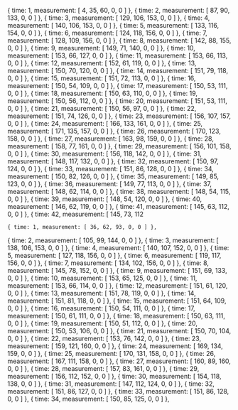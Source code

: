 { time: 1, measurement: [ 4, 35, 60, 0, 0 ] },
  { time: 2, measurement: [ 87, 90, 133, 0, 0 ] },
  { time: 3, measurement: [ 129, 106, 153, 0, 0 ] },
  { time: 4, measurement: [ 140, 106, 153, 0, 0 ] },
  { time: 5, measurement: [ 133, 116, 154, 0, 0 ] },
  { time: 6, measurement: [ 124, 118, 156, 0, 0 ] },
  { time: 7, measurement: [ 128, 109, 156, 0, 0 ] },
  { time: 8, measurement: [ 142, 88, 155, 0, 0 ] },
  { time: 9, measurement: [ 149, 71, 140, 0, 0 ] },
  { time: 10, measurement: [ 153, 66, 127, 0, 0 ] },
  { time: 11, measurement: [ 153, 66, 113, 0, 0 ] },
  { time: 12, measurement: [ 152, 61, 119, 0, 0 ] },
  { time: 13, measurement: [ 150, 70, 120, 0, 0 ] },
  { time: 14, measurement: [ 151, 79, 118, 0, 0 ] },
  { time: 15, measurement: [ 151, 72, 113, 0, 0 ] },
  { time: 16, measurement: [ 150, 54, 109, 0, 0 ] },
  { time: 17, measurement: [ 150, 53, 111, 0, 0 ] },
  { time: 18, measurement: [ 150, 63, 110, 0, 0 ] },
  { time: 19, measurement: [ 150, 56, 112, 0, 0 ] },
  { time: 20, measurement: [ 151, 53, 111, 0, 0 ] },
  { time: 21, measurement: [ 150, 56, 97, 0, 0 ] },
  { time: 22, measurement: [ 151, 74, 126, 0, 0 ] },
  { time: 23, measurement: [ 156, 107, 157, 0, 0 ] },
  { time: 24, measurement: [ 166, 133, 161, 0, 0 ] },
  { time: 25, measurement: [ 171, 135, 157, 0, 0 ] },
  { time: 26, measurement: [ 170, 123, 158, 0, 0 ] },
  { time: 27, measurement: [ 163, 98, 159, 0, 0 ] },
  { time: 28, measurement: [ 158, 77, 161, 0, 0 ] },
  { time: 29, measurement: [ 156, 101, 158, 0, 0 ] },
  { time: 30, measurement: [ 156, 118, 142, 0, 0 ] },
  { time: 31, measurement: [ 148, 117, 132, 0, 0 ] },
  { time: 32, measurement: [ 150, 97, 124, 0, 0 ] },
  { time: 33, measurement: [ 151, 86, 128, 0, 0 ] },
  { time: 34, measurement: [ 150, 82, 126, 0, 0 ] },
  { time: 35, measurement: [ 149, 85, 123, 0, 0 ] },
  { time: 36, measurement: [ 149, 77, 113, 0, 0 ] },
  { time: 37, measurement: [ 148, 62, 114, 0, 0 ] },
  { time: 38, measurement: [ 148, 54, 115, 0, 0 ] },
  { time: 39, measurement: [ 148, 54, 120, 0, 0 ] },
  { time: 40, measurement: [ 146, 62, 119, 0, 0 ] },
  { time: 41, measurement: [ 145, 63, 112, 0, 0 ] },
  { time: 42, measurement: [ 145, 73, 112

    { time: 1, measurement: [ 36, 62, 93, 0, 0 ] },
  { time: 2, measurement: [ 105, 99, 144, 0, 0 ] },
  { time: 3, measurement: [ 138, 106, 153, 0, 0 ] },
  { time: 4, measurement: [ 140, 107, 152, 0, 0 ] },
  { time: 5, measurement: [ 127, 118, 156, 0, 0 ] },
  { time: 6, measurement: [ 119, 117, 156, 0, 0 ] },
  { time: 7, measurement: [ 134, 102, 156, 0, 0 ] },
  { time: 8, measurement: [ 145, 78, 152, 0, 0 ] },
  { time: 9, measurement: [ 151, 69, 133, 0, 0 ] },
  { time: 10, measurement: [ 153, 65, 125, 0, 0 ] },
  { time: 11, measurement: [ 153, 66, 114, 0, 0 ] },
  { time: 12, measurement: [ 151, 61, 120, 0, 0 ] },
  { time: 13, measurement: [ 151, 78, 119, 0, 0 ] },
  { time: 14, measurement: [ 151, 81, 118, 0, 0 ] },
  { time: 15, measurement: [ 151, 64, 109, 0, 0 ] },
  { time: 16, measurement: [ 150, 54, 111, 0, 0 ] },
  { time: 17, measurement: [ 150, 61, 111, 0, 0 ] },
  { time: 18, measurement: [ 150, 63, 111, 0, 0 ] },
  { time: 19, measurement: [ 150, 51, 112, 0, 0 ] },
  { time: 20, measurement: [ 150, 53, 106, 0, 0 ] },
  { time: 21, measurement: [ 150, 70, 104, 0, 0 ] },
  { time: 22, measurement: [ 153, 76, 142, 0, 0 ] },
  { time: 23, measurement: [ 159, 121, 160, 0, 0 ] },
  { time: 24, measurement: [ 169, 134, 159, 0, 0 ] },
  { time: 25, measurement: [ 170, 131, 158, 0, 0 ] },
  { time: 26, measurement: [ 167, 111, 158, 0, 0 ] },
  { time: 27, measurement: [ 160, 89, 160, 0, 0 ] },
  { time: 28, measurement: [ 157, 83, 161, 0, 0 ] },
  { time: 29, measurement: [ 156, 112, 152, 0, 0 ] },
  { time: 30, measurement: [ 154, 118, 138, 0, 0 ] },
  { time: 31, measurement: [ 147, 112, 124, 0, 0 ] },
  { time: 32, measurement: [ 151, 86, 127, 0, 0 ] },
  { time: 33, measurement: [ 151, 86, 128, 0, 0 ] },
  { time: 34, measurement: [ 150, 85, 125, 0, 0 ] },

